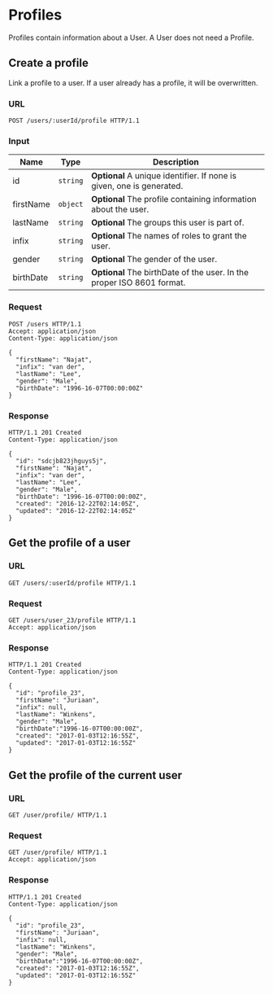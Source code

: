 # Profiles

Profiles contain information about a User. A User does not need a Profile.

## Create a profile

Link a profile to a user. If a user already has a profile, it will be overwritten.

### URL

```http
POST /users/:userId/profile HTTP/1.1
```

### Input

Name         | Type       | Description
-------------|------------|------------
id           | `string`   | **Optional** A unique identifier. If none is given, one is generated.
firstName    | `object`   | **Optional** The profile containing information about the user.
lastName     | `string`   | **Optional** The groups this user is part of.
infix        | `string`   | **Optional** The names of roles to grant the user.
gender       | `string`   | **Optional** The gender of the user.
birthDate    | `string`   | **Optional** The birthDate of the user. In the proper ISO 8601 format.

### Request

```http
POST /users HTTP/1.1
Accept: application/json
Content-Type: application/json

{
  "firstName": "Najat",
  "infix": "van der",
  "lastName": "Lee",
  "gender": "Male",
  "birthDate": "1996-16-07T00:00:00Z"
}
```

### Response

```http
HTTP/1.1 201 Created
Content-Type: application/json

{
  "id": "sdcjb823jhguys5j",
  "firstName": "Najat",
  "infix": "van der",
  "lastName": "Lee",
  "gender": "Male",
  "birthDate": "1996-16-07T00:00:00Z",
  "created": "2016-12-22T02:14:05Z",
  "updated": "2016-12-22T02:14:05Z"
}
```

## Get the profile of a user

### URL

```http
GET /users/:userId/profile HTTP/1.1
```

### Request

```http
GET /users/user_23/profile HTTP/1.1
Accept: application/json
```

### Response

```http
HTTP/1.1 201 Created
Content-Type: application/json

{
  "id": "profile_23",
  "firstName": "Juriaan",
  "infix": null,
  "lastName": "Winkens",
  "gender": "Male",
  "birthDate":"1996-16-07T00:00:00Z",
  "created": "2017-01-03T12:16:55Z",
  "updated": "2017-01-03T12:16:55Z"
}
```

## Get the profile of the current user

### URL

```http
GET /user/profile/ HTTP/1.1
```

### Request

```http
GET /user/profile/ HTTP/1.1
Accept: application/json
```

### Response

```http
HTTP/1.1 201 Created
Content-Type: application/json

{
  "id": "profile_23",
  "firstName": "Juriaan",
  "infix": null,
  "lastName": "Winkens",
  "gender": "Male",
  "birthDate":"1996-16-07T00:00:00Z",
  "created": "2017-01-03T12:16:55Z",
  "updated": "2017-01-03T12:16:55Z"
}
```



